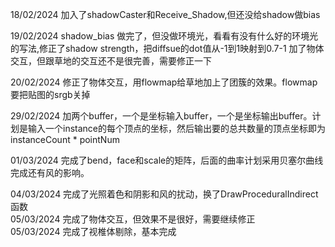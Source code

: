 18/02/2024  加入了shadowCaster和Receive_Shadow,但还没给shadow做bias    

19/02/2024  shadow_bias 做完了，但没做环境光，看看有没有什么好的环境光的写法,修正了shadow strength，把diffsue的dot值从-1到1映射到0.7-1
            加了物体交互，但跟草地的交互还不是很完善，需要修正一下    
            
20/02/2024  修正了物体交互，用flowmap给草地加上了团簇的效果。flowmap要把贴图的srgb关掉   

29/02/2024  加两个buffer，一个是坐标输入buffer，一个是坐标输出buffer。计划是输入一个instance的每个顶点的坐标，然后输出要的总共数量的顶点坐标即为 instanceCount * pointNum

01/03/2024  完成了bend，face和scale的矩阵，后面的曲率计划采用贝塞尔曲线完成还有风的影响。   

04/03/2024  完成了光照着色和阴影和风的扰动，换了DrawProceduralIndirect函数   
05/03/2024  完成了物体交互，但效果不是很好，需要继续修正   
05/03/2024  完成了视椎体剔除，基本完成